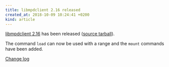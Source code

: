 ```yaml
---
title: libmpdclient 2.16 released
created_at: 2018-10-09 10:24:41 +0200
kind: article
---
```


[libmpdclient 2.16](/libs/libmpdclient/) has been released
([source tarball](http://www.musicpd.org/download/libmpdclient/2/libmpdclient-2.16.tar.xz)).

The command `load` can now be used with a range and the `mount`
commands have been added.

[Change log](https://raw.githubusercontent.com/MusicPlayerDaemon/libmpdclient/v2.16/NEWS)

